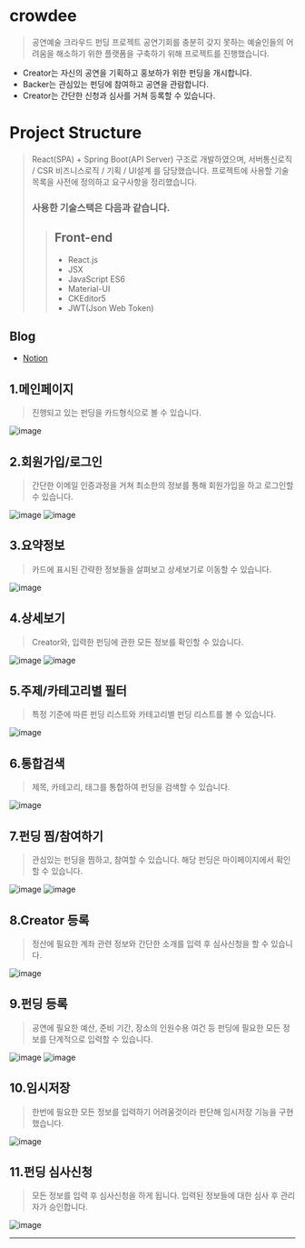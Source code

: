 # crowdee
>공연예술 크라우드 펀딩 프로젝트
공연기회를 충분히 갖지 못하는 예술인들의 어려움을 해소하기 위한 플랫폼을 구축하기 위해 프로젝트를 진행했습니다.
* Creator는 자신의 공연을 기획하고 홍보하가 위한 펀딩을 개시합니다.
* Backer는 관심있는 펀딩에 참여하고 공연을 관람합니다.
* Creator는 간단한 신청과 심사를 거쳐 등록할 수 있습니다. 


# Project Structure
> React(SPA) + Spring Boot(API Server) 구조로 개발하였으며, 서버통신로직 / CSR 비즈니스로직 / 기획 / UI설계 를 담당했습니다. 프로젝트에 사용할 기술목록을 사전에 정의하고 요구사항을 정리했습니다.
> ### 사용한 기술스택은 다음과 같습니다.
>> ## Front-end
>> * React.js
>> * JSX
>> * JavaScript ES6
>> * Material-UI
>> * CKEditor5
>> * JWT(Json Web Token)



## Blog

* [Notion](https://www.notion.so/39f818016eff40f0ba0c5e52af4d859a)





## 1.메인페이지
>진행되고 있는 펀딩을 카드형식으로 볼 수 있습니다.

![image](https://user-images.githubusercontent.com/74484564/132465340-d9c0b3eb-9854-4f99-bf29-100a0fae28ff.png)


## 2.회원가입/로그인
>간단한 이메일 인증과정을 거쳐 최소한의 정보를 통해 회원가입을 하고 로그인할 수 있습니다.

![image](https://user-images.githubusercontent.com/74484564/132465628-a30d26e4-0ef9-4ef1-9767-248bf780df13.png)
![image](https://user-images.githubusercontent.com/74484564/132465939-4f7d03ce-812e-4f6f-8492-2e9a75fe4e9e.png)


## 3.요약정보
>카드에 표시된 간략한 정보들을 살펴보고 상세보기로 이동할 수 있습니다.

![image](https://user-images.githubusercontent.com/74484564/132466153-50830f58-dad7-4b3f-9509-4bee6218e0b5.png)


## 4.상세보기
>Creator와, 입력한 펀딩에 관한 모든 정보를 확인할 수 있습니다.

![image](https://user-images.githubusercontent.com/74484564/132466331-c53763ea-f84c-4c8e-93d9-fd429e21e0d8.png)
![image](https://user-images.githubusercontent.com/74484564/132466362-dc82cd8e-c32b-4e64-9077-a3b5f2f0511d.png)


## 5.주제/카테고리별 필터
>특정 기준에 따른 펀딩 리스트와 카테고리별 펀딩 리스트를 볼 수 있습니다.

![image](https://user-images.githubusercontent.com/74484564/132466567-552fd3e7-1e38-41b2-a540-5dc7bf35c566.png)


## 6.통합검색
>제목, 카테고리, 태그를 통합하여 펀딩을 검색할 수 있습니다.

![image](https://user-images.githubusercontent.com/74484564/132466697-11912879-6109-480e-a4c5-1298d25aa96d.png)


## 7.펀딩 찜/참여하기
>관심있는 펀딩을 찜하고, 참여할 수 있습니다. 해당 펀딩은 마이페이지에서 확인할 수 있습니다.

![image](https://user-images.githubusercontent.com/74484564/132466905-ad4eabd8-fa6c-460f-8752-c75259e58cf0.png)
![image](https://user-images.githubusercontent.com/74484564/132466990-6308cf77-d731-4df3-b5f2-f2947b7e7e14.png)


## 8.Creator 등록
>정산에 필요한 계좌 관련 정보와 간단한 소개를 입력 후 심사신청을 할 수 있습니다.

![image](https://user-images.githubusercontent.com/74484564/132475025-27a2efbd-de2c-4e79-a504-5378e66f56b9.png)


## 9.펀딩 등록
>공연에 필요한 예산, 준비 기간, 장소의 인원수용 여건 등 펀딩에 필요한 모든 정보를 단계적으로 입력할 수 있습니다. 

![image](https://user-images.githubusercontent.com/74484564/132475324-bf70d101-b8e9-40b1-9b7d-cbf447275428.png)
![image](https://user-images.githubusercontent.com/74484564/132475548-e16a855c-1eb9-47a7-95f1-21bbae0d3299.png)


## 10.임시저장
>한번에 필요한 모든 정보를 입력하기 어려울것이라 판단해 임시저장 기능을 구현했습니다.

![image](https://user-images.githubusercontent.com/74484564/132475598-b1f38128-edd1-4c24-a50c-4debbc52f552.png)


## 11.펀딩 심사신청
>모든 정보를 입력 후 심사신청을 하게 됩니다. 입력된 정보들에 대한 심사 후 관리자가 승인합니다.

![image](https://user-images.githubusercontent.com/74484564/132475862-6c53a47d-e645-49ce-9c22-e1d2e6ad99d4.png)


***


